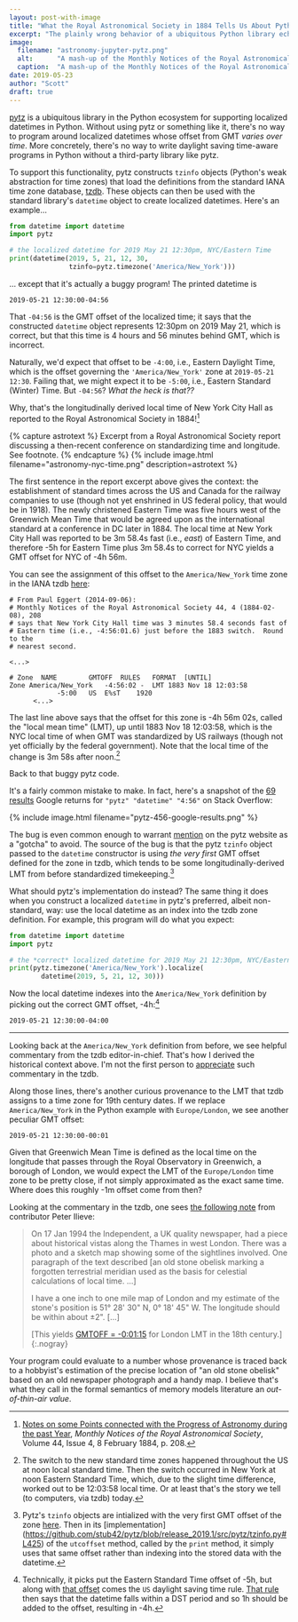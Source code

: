 ```yaml
---
layout: post-with-image
title: "What the Royal Astronomical Society in 1884 Tells Us About Python Today"
excerpt: "The plainly wrong behavior of a ubiquitous Python library echoes a British astronomical report from 1884."
image:
  filename: "astronomy-jupyter-pytz.png"
  alt:      "A mash-up of the Monthly Notices of the Royal Astronomical Society report and a Jupyter notebook."
  caption:  "A mash-up of the Monthly Notices of the Royal Astronomical Society report and a Jupyter notebook."
date: 2019-05-23
author: "Scott"
draft: true
---
```



[pytz](http://pytz.sourceforge.net/) is a ubiquitous library in the Python
ecosystem for supporting localized datetimes in Python. Without using pytz or
something like it, there's no way to program around localized datetimes whose
offset from GMT _varies over time_. More concretely, there's no way to write
daylight saving time-aware programs in Python without a third-party library 
like pytz.

To support this functionality, pytz constructs `tzinfo` objects (Python's
weak abstraction for time zones) that load the definitions from the
standard IANA time zone database, [tzdb](https://www.iana.org/time-zones).
These objects can then be used with the standard library's `datetime` object
to create localized datetimes. Here's an example...
```python
from datetime import datetime
import pytz

# the localized datetime for 2019 May 21 12:30pm, NYC/Eastern Time
print(datetime(2019, 5, 21, 12, 30,
               tzinfo=pytz.timezone('America/New_York')))
```
... except that it's actually a buggy program! The printed datetime is
```
2019-05-21 12:30:00-04:56
```
That `-04:56` is the GMT offset of the localized time; it says that the
constructed `datetime` object represents 12:30pm on 2019 May 21, which is
correct, but that this time is 4 hours and 56 minutes behind GMT, which is
incorrect.

Naturally, we'd expect that offset to be `-4:00`, i.e., Eastern Daylight Time, which is
the offset governing the `'America/New_York'` zone at `2019-05-21 12:30`.
Failing that, we might expect it to be `-5:00`, i.e., Eastern Standard (Winter)
Time. But `-04:56`? _What the heck is that??_


Why, that's the longitudinally derived local time of New York City Hall as
reported to the Royal Astronomical Society in 1884![^ref]

{% capture astrotext %}
Excerpt from a Royal Astronomical Society report discussing a then-recent
conference on standardizing time and longitude. See footnote.
{% endcapture %}
{% include image.html filename="astronomy-nyc-time.png" description=astrotext %}

The first sentence in the report excerpt above gives the context: the
establishment of standard times across the US and Canada for the railway
companies to use (though not yet enshrined in US federal policy, that would
be in 1918). The newly christened Eastern Time was five hours west of the
Greenwich Mean Time that would be agreed upon as the international standard
at a conference in DC later in 1884. The local time at New York City Hall was
reported to be 3m 58.4s fast (i.e., _east_) of Eastern Time, and therefore -5h
for Eastern Time plus 3m 58.4s to correct for NYC yields a GMT offset for NYC
of -4h 56m.

You can see the assignment of this offset to the `America/New_York` time zone
in the IANA tzdb [here](https://github.com/eggert/tz/blob/2019a/northamerica#L321-L335):

```
# From Paul Eggert (2014-09-06):
# Monthly Notices of the Royal Astronomical Society 44, 4 (1884-02-08), 208
# says that New York City Hall time was 3 minutes 58.4 seconds fast of
# Eastern time (i.e., -4:56:01.6) just before the 1883 switch.  Round to the
# nearest second.

<...>

# Zone	NAME		GMTOFF	RULES	FORMAT	[UNTIL]
Zone America/New_York	-4:56:02 -	LMT	1883 Nov 18 12:03:58
			-5:00	US	E%sT	1920
      <...>
```

The last line above says that the offset for this zone is -4h 56m 02s, called
the "local mean time" (LMT), up until 1883 Nov 18 12:03:58, which is the NYC
local time of when GMT was standardized by US railways (though not yet
officially by the federal government). Note that the local time of the change
is 3m 58s after noon.[^change]

Back to that buggy pytz code.

It's a fairly common mistake to make. In fact, here's a snapshot of the
[69 results](https://www.google.com/search?q=%22pytz%22+%22datetime%22++%224:56%22+site:stackoverflow.com)
Google returns for `"pytz" "datetime" "4:56"` on Stack Overflow:

{% include image.html filename="pytz-456-google-results.png" %}

The bug is even common enough to warrant [mention](http://pytz.sourceforge.net/#localized-times-and-date-arithmetic)
on the pytz website as
a "gotcha" to avoid. The source of the bug is that the pytz `tzinfo` object passed to the `datetime` constructor is using _the very first_ GMT offset defined for the zone in tzdb, which tends to be some longitudinally-derived LMT from before standardized timekeeping.[^pytzcode]

What should pytz's implementation do instead? The same thing it does when you construct a localized `datetime` in pytz's preferred, albeit non-standard, way: use the local datetime as an index into the tzdb zone definition. For example, this program will do what you expect:
```python
from datetime import datetime
import pytz

# the *correct* localized datetime for 2019 May 21 12:30pm, NYC/Eastern Time
print(pytz.timezone('America/New_York').localize(
        datetime(2019, 5, 21, 12, 30)))
```

Now the local datetime indexes into the `America/New_York` definition by picking out the correct GMT offset, -4h:[^dst]
```
2019-05-21 12:30:00-04:00
```

* * *

Looking back at the `America/New_York` definition from before, we see helpful commentary from the tzdb editor-in-chief. That's how I derived the historical context above. I'm not the first
person to [appreciate](https://blog.jonudell.net/2009/10/23/a-literary-appreciation-of-the-olsonzoneinfotz-database/)
such commentary in the tzdb.

Along those lines, there's another curious provenance to the LMT that
tzdb assigns to a time zone for 19th century dates. If we replace
`America/New_York` in the Python example with `Europe/London`, we see another
peculiar GMT offset:
```
2019-05-21 12:30:00-00:01
```
Given that Greenwich Mean Time is defined as the local time on the longitude
that passes through the Royal Observatory in Greenwich, a borough of London,
we would expect the LMT of the `Europe/London` time zone to be pretty close,
if not simply approximated as the exact same time. Where does this roughly
-1m offset come from then?

Looking at the commentary in the tzdb, one sees
[the following note](https://github.com/eggert/tz/blob/2019a/europe#L106-L125)
from contributor Peter Ilieve:
> On 17 Jan 1994 the Independent, a UK quality newspaper, had a piece about
> historical vistas along the Thames in west London. There was a photo
> and a sketch map showing some of the sightlines involved. One paragraph
> of the text described [an old stone obelisk marking a forgotten terrestrial
> meridian used as the basis for celestial calculations of local time. ...]
>
> I have a one inch to one mile map of London and my estimate of the stone's
> position is 51° 28' 30" N, 0° 18' 45" W. The longitude should
> be within about ±2". [...]
>
> [This yields [GMTOFF = -0:01:15](https://github.com/eggert/tz/blob/2019a/europe#L504) for London LMT in the 18th century.]
{:.nogray}

Your program could evaluate to a number whose provenance is traced back to
a hobbyist's estimation of the precise location of "an old stone obelisk"
based on an old newspaper photograph and a handy map. I believe that's what
they call in the formal semantics of memory models literature an
_out-of-thin-air value_.


[^ref]:
    [Notes on some Points connected with the Progress of Astronomy during the
    past Year](https://academic.oup.com/mnras/article/44/4/177/1030726),
    _Monthly Notices of the Royal Astronomical Society_, Volume 44,
    Issue 4, 8 February 1884, p. 208.

[^change]:
    The switch to the new standard time zones happened throughout the
    US at noon local standard time. Then the switch occurred in New York
    at noon Eastern Standard Time, which, due to the slight time difference,
    worked out to be 12:03:58 local time. Or at least that's the story we
    tell (to computers, via tzdb) today.
    
[^dst]:
    Technically, it picks put the Eastern Standard Time offset of -5h, but along with [that offset](https://github.com/eggert/tz/blob/2019a/northamerica#L339) comes the `US` daylight saving time rule. [That rule](https://github.com/eggert/tz/blob/2019a/northamerica#L162) then says that the datetime falls within a DST period and so 1h should be added to the offset, resulting in -4h.
    
[^pytzcode]:
    Pytz's `tzinfo` objects are intialized with the very first GMT offset of the zone [here](https://github.com/stub42/pytz/blob/release_2019.1/src/pytz/tzinfo.py#L186-L187). Then in its [implementation] (https://github.com/stub42/pytz/blob/release_2019.1/src/pytz/tzinfo.py#L425) of the `utcoffset` method, called by the `print` method, it simply uses that same offset rather than indexing into the stored data with the datetime.
